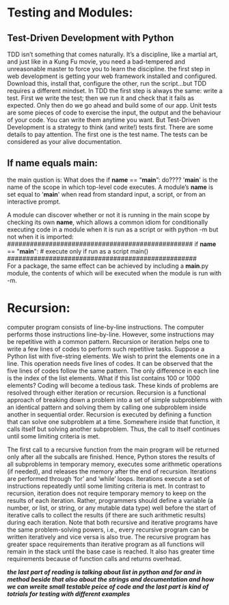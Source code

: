 # Testing and Modules:

## Test-Driven Development with Python

TDD isn’t something that comes naturally. It’s a discipline, like a martial art, and just
like in a Kung Fu movie, you need a bad-tempered and unreasonable master to force
you to learn the discipline.
the first step in web development is getting your web framework installed
and configured. Download this, install that, configure the other, run the script…but
TDD requires a different mindset.
In TDD the first step is always the same: write a test.
First we write the test; then we run it and check that it fails as expected. Only then do
we go ahead and build some of our app.
Unit tests are some pieces of code to exercise the input, the output and the behaviour of your code. You can write them anytime you want.
But Test-Driven Development is a strategy to think (and write!) tests first.
There are some details to pay attention. The first one is the test name. The tests can be considered as your alive documentation.

## If name equals main:

the main qustion is: What does the if **name** == “**main**”: do????
'**main**' is the name of the scope in which top-level code executes. A module’s **name** is set equal to '**main**' when read from standard input, a script, or from an interactive prompt.

A module can discover whether or not it is running in the main scope by checking its own **name**, which allows a common idiom for conditionally executing code in a module when it is run as a script or with python -m but not when it is imported:
#################################################
if **name** == "**main**": # execute only if run as a script
main()
##################################################  
For a package, the same effect can be achieved by including a **main**.py module, the contents of which will be executed when the module is run with -m.

# Recursion:

computer program consists of line-by-line instructions. The computer performs those instructions line-by-line. However, some instructions may be repetitive with a common pattern. Recursion or iteration helps one to write a few lines of codes to perform such repetitive tasks. Suppose a Python list with five-string elements. We wish to print the elements one in a line. This operation needs five lines of codes.
It can be observed that the five lines of codes follow the same pattern. The only difference in each line is the index of the list elements. What if this list contains 100 or 1000 elements? Coding will become a tedious task. These kinds of problems are resolved through either iteration or recursion.
Recursion is a functional approach of breaking down a problem into a set of simple subproblems with an identical pattern and solving them by calling one subproblem inside another in sequential order. Recursion is executed by defining a function that can solve one subproblem at a time. Somewhere inside that function, it calls itself but solving another subproblem. Thus, the call to itself continues until some limiting criteria is met.

The first call to a recursive function from the main program will be returned only after all the subcalls are finished. Hence, Python stores the results of all subproblems in temporary memory, executes some arithmetic operations (if needed), and releases the memory after the end of recursion.
Iterations are performed through ‘for’ and ‘while’ loops. Iterations execute a set of instructions repeatedly until some limiting criteria is met. In contrast to recursion, iteration does not require temporary memory to keep on the results of each iteration. Rather, programmers should define a variable (a number, or list, or string, or any mutable data type) well before the start of iterative calls to collect the results (if there are such arithmetic results) during each iteration.
Note that both recursive and iterative programs have the same problem-solving powers, i.e., every recursive program can be written iteratively and vice versa is also true. The recursive program has greater space requirements than iterative program as all functions will remain in the stack until the base case is reached. It also has greater time requirements because of function calls and returns overhead.

**_the last part of reading is talking about list in python and for and in method beside that also about the strings and decumentation and how we can wreite small testable peice of code and the last part is kind of totrials for testing with different examples_**
